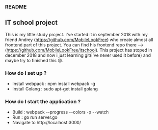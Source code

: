 ### README ###
## IT school project ##
This is my little study project. I've started it in september 2018 with my friend Andrey (https://github.com/MobileLookFree) who create almost all frontend part of this project. You can find his frontend repo there -->(https://github.com/MobileLookFree/itschool).
This project has stoped in december 2018 and now i just learning git(i've never used it before) and maybe try to finished this :smile:.

### How do I set up ? ###

* Install webpack : npm install webpack -g
* Install Golang  : sudo apt-get install golang

### How do I start the application ? ###

* Build : webpack --progress --colors -p --watch
* Run   : go run server.go
* Navigate to http://localhost:3000/
